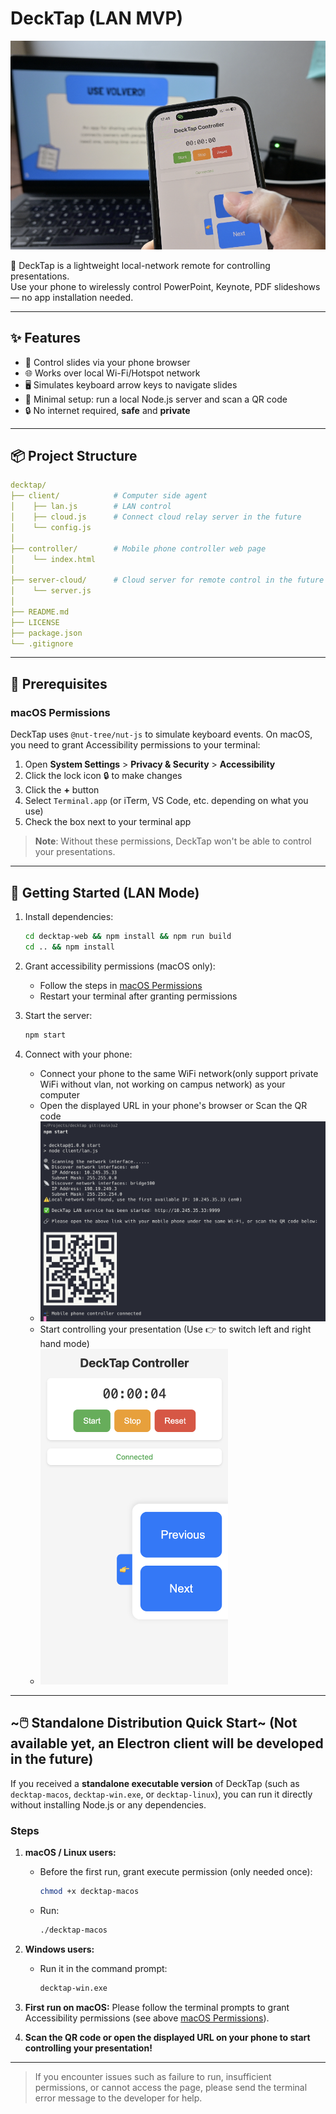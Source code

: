 # DeckTap (LAN MVP)

<a href="https://youtu.be/pNgNUWSf7C4" title="Link Title"><img src="https://raw.githubusercontent.com/Rico00121/decktap/main/./images/hero.png" alt="Alternate Text" width="600"/></a>

📡 DeckTap is a lightweight local-network remote for controlling presentations.  
Use your phone to wirelessly control PowerPoint, Keynote, PDF slideshows — no app installation needed.

---

## ✨ Features

- 📱 Control slides via your phone browser
- 🌐 Works over local Wi-Fi/Hotspot network
- 🖥 Simulates keyboard arrow keys to navigate slides
- 🚀 Minimal setup: run a local Node.js server and scan a QR code
- 🔒 No internet required, **safe** and **private**

---

## 📦 Project Structure
```yaml
decktap/
├── client/            # Computer side agent
│    ├── lan.js        # LAN control
│    ├── cloud.js      # Connect cloud relay server in the future
│    └── config.js
│
├── controller/        # Mobile phone controller web page
│    └── index.html
│
├── server-cloud/      # Cloud server for remote control in the future
│    └── server.js
│
├── README.md
├── LICENSE
├── package.json
└── .gitignore
```
---

## 🔧 Prerequisites

### macOS Permissions
DeckTap uses `@nut-tree/nut-js` to simulate keyboard events. On macOS, you need to grant Accessibility permissions to your terminal:

1. Open **System Settings** > **Privacy & Security** > **Accessibility**
2. Click the lock icon 🔒 to make changes
3. Click the **+** button
4. Select `Terminal.app` (or iTerm, VS Code, etc. depending on what you use)
5. Check the box next to your terminal app

> **Note**: Without these permissions, DeckTap won't be able to control your presentations.

---

## 🚀 Getting Started (LAN Mode)
1. Install dependencies:
   ```bash
   cd decktap-web && npm install && npm run build
   cd .. && npm install
   ```

2. Grant accessibility permissions (macOS only):
   - Follow the steps in [macOS Permissions](#macos-permissions)
   - Restart your terminal after granting permissions

3. Start the server:
   ```bash
   npm start
   ```

4. Connect with your phone:
   - Connect your phone to the same WiFi network(only support private WiFi without vlan, not working on campus network) as your computer
   - Open the displayed URL in your phone's browser or Scan the QR code
   - <img src="https://raw.githubusercontent.com/Rico00121/decktap/main/./images/computer-client.png" width="600">
   - Start controlling your presentation (Use 👉 to switch left and right hand mode)
   - <img src="https://raw.githubusercontent.com/Rico00121/decktap/main/./images/phone-controller.png" width="300" >
  

---

## ~🖱️ Standalone Distribution Quick Start~ (Not available yet, an Electron client will be developed in the future)

If you received a **standalone executable version** of DeckTap (such as `decktap-macos`, `decktap-win.exe`, or `decktap-linux`), you can run it directly without installing Node.js or any dependencies.

### Steps
1. **macOS / Linux users:**
   - Before the first run, grant execute permission (only needed once):
     ```bash
     chmod +x decktap-macos
     ```
   - Run:
     ```bash
     ./decktap-macos
     ```
2. **Windows users:**
   - Run it in the command prompt:
     ```bat
     decktap-win.exe
     ```
3. **First run on macOS:** Please follow the terminal prompts to grant Accessibility permissions (see above [macOS Permissions](#macos-permissions)).

4. **Scan the QR code or open the displayed URL on your phone to start controlling your presentation!**

---

> If you encounter issues such as failure to run, insufficient permissions, or cannot access the page, please send the terminal error message to the developer for help.
